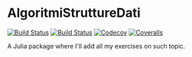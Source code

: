 # AlgoritmiStruttureDati

[![Build Status](https://travis-ci.com/LorenzoFeroleto98/AlgoritmiStruttureDati.jl.svg?branch=master)](https://travis-ci.com/LorenzoFeroleto98/AlgoritmiStruttureDati.jl)
[![Build Status](https://ci.appveyor.com/api/projects/status/github/LorenzoFeroleto98/AlgoritmiStruttureDati.jl?svg=true)](https://ci.appveyor.com/project/LorenzoFeroleto98/AlgoritmiStruttureDati-jl)
[![Codecov](https://codecov.io/gh/LorenzoFeroleto98/AlgoritmiStruttureDati.jl/branch/master/graph/badge.svg)](https://codecov.io/gh/LorenzoFeroleto98/AlgoritmiStruttureDati.jl)
[![Coveralls](https://coveralls.io/repos/github/LorenzoFeroleto98/AlgoritmiStruttureDati.jl/badge.svg?branch=master)](https://coveralls.io/github/LorenzoFeroleto98/AlgoritmiStruttureDati.jl?branch=master)

A Julia package where I'll add all my exercises on such topic.
